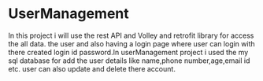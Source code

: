 # UserManagement
In this project i will use the rest API and Volley and retrofit library for access the all data. the user and also having a login page where user can login with there created login id password.In userManagement project i used the my sql database  for add the user details like name,phone number,age,email id etc. user can also update and delete there account.
